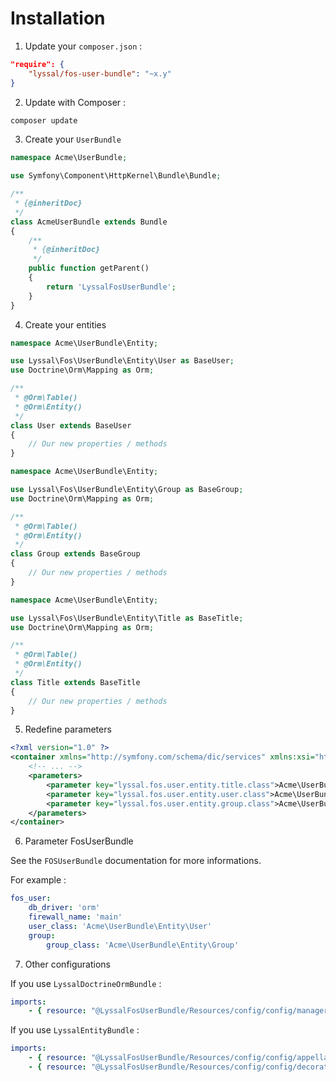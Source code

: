 # Installation

1. Update your `composer.json` :

```json
"require": {
    "lyssal/fos-user-bundle": "~x.y"
}
```

2. Update with Composer :

```sh
composer update
```

3. Create your `UserBundle`

```php
namespace Acme\UserBundle;

use Symfony\Component\HttpKernel\Bundle\Bundle;

/**
 * {@inheritDoc}
 */
class AcmeUserBundle extends Bundle
{
    /**
     * {@inheritDoc}
     */
    public function getParent()
    {
        return 'LyssalFosUserBundle';
    }
}
```

4. Create your entities

```php
namespace Acme\UserBundle\Entity;

use Lyssal\Fos\UserBundle\Entity\User as BaseUser;
use Doctrine\Orm\Mapping as Orm;

/**
 * @Orm\Table()
 * @Orm\Entity()
 */
class User extends BaseUser
{
    // Our new properties / methods
}

```

```php
namespace Acme\UserBundle\Entity;

use Lyssal\Fos\UserBundle\Entity\Group as BaseGroup;
use Doctrine\Orm\Mapping as Orm;

/**
 * @Orm\Table()
 * @Orm\Entity()
 */
class Group extends BaseGroup
{
    // Our new properties / methods
}
```

```php
namespace Acme\UserBundle\Entity;

use Lyssal\Fos\UserBundle\Entity\Title as BaseTitle;
use Doctrine\Orm\Mapping as Orm;

/**
 * @Orm\Table()
 * @Orm\Entity()
 */
class Title extends BaseTitle
{
    // Our new properties / methods
}
```

5. Redefine parameters

```xml
<?xml version="1.0" ?>
<container xmlns="http://symfony.com/schema/dic/services" xmlns:xsi="http://www.w3.org/2001/XMLSchema-instance" xsi:schemaLocation="http://symfony.com/schema/dic/services http://symfony.com/schema/dic/services/services-1.0.xsd">
    <!-- ... -->
    <parameters>
        <parameter key="lyssal.fos.user.entity.title.class">Acme\UserBundle\Entity\Title</parameter>
        <parameter key="lyssal.fos.user.entity.user.class">Acme\UserBundle\Entity\User</parameter>
        <parameter key="lyssal.fos.user.entity.group.class">Acme\UserBundle\Entity\Group</parameter>
    </parameters>
</container>
```

6. Parameter FosUserBundle

See the `FOSUserBundle` documentation for more informations.

For example :

```yml
fos_user:
    db_driver: 'orm'
    firewall_name: 'main'
    user_class: 'Acme\UserBundle\Entity\User'
    group:
        group_class: 'Acme\UserBundle\Entity\Group'
```

7. Other configurations

If you use `LyssalDoctrineOrmBundle` :

```yml
imports:
    - { resource: "@LyssalFosUserBundle/Resources/config/config/manager.xml" }
```

If you use `LyssalEntityBundle` :

```yml
imports:
    - { resource: "@LyssalFosUserBundle/Resources/config/config/appellation.xml" }
    - { resource: "@LyssalFosUserBundle/Resources/config/config/decorator.xml" }
```
